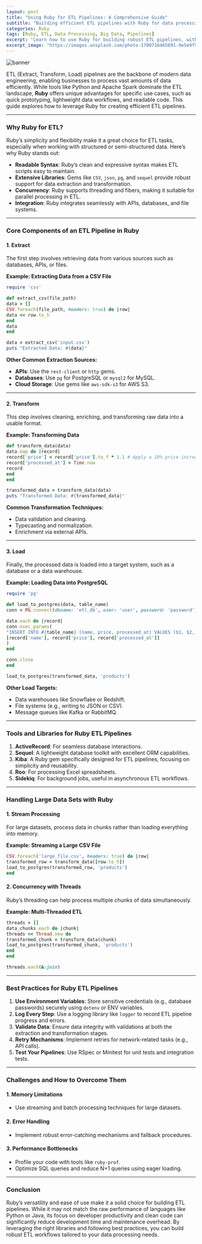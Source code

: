 ```yaml
---
layout: post
title: "Using Ruby for ETL Pipelines: A Comprehensive Guide"
subtitle: "Building efficient ETL pipelines with Ruby for data processing and transformation."
categories: Ruby
tags: [Ruby, ETL, Data Processing, Big Data, Pipelines]
excerpt: "Learn how to use Ruby for building robust ETL pipelines, with best practices and tools to streamline data extraction, transformation, and loading processes."
excerpt_image: "https://images.unsplash.com/photo-1700716465891-9e5e9f501d7d"
---
```

![banner](https://images.unsplash.com/photo-1700716465891-9e5e9f501d7d)

ETL (Extract, Transform, Load) pipelines are the backbone of modern data engineering, enabling businesses to process vast amounts of data efficiently. While tools like Python and Apache Spark dominate the ETL landscape, **Ruby** offers unique advantages for specific use cases, such as quick prototyping, lightweight data workflows, and readable code. This guide explores how to leverage Ruby for creating efficient ETL pipelines.

---

### Why Ruby for ETL?

Ruby’s simplicity and flexibility make it a great choice for ETL tasks, especially when working with structured or semi-structured data. Here’s why Ruby stands out:

- **Readable Syntax**: Ruby’s clean and expressive syntax makes ETL scripts easy to maintain.
- **Extensive Libraries**: Gems like `CSV`, `json`, `pg`, and `sequel` provide robust support for data extraction and transformation.
- **Concurrency**: Ruby supports threading and fibers, making it suitable for parallel processing in ETL.
- **Integration**: Ruby integrates seamlessly with APIs, databases, and file systems.

---

### Core Components of an ETL Pipeline in Ruby

#### 1. **Extract**

The first step involves retrieving data from various sources such as databases, APIs, or files.

**Example: Extracting Data from a CSV File**

```ruby
require 'csv'

def extract_csv(file_path)
data = []
CSV.foreach(file_path, headers: true) do |row|
data << row.to_h
end
data
end

data = extract_csv('input.csv')
puts "Extracted Data: #{data}"
```

**Other Common Extraction Sources:**
- **APIs**: Use the `rest-client` or `http` gems.
- **Databases**: Use `pg` for PostgreSQL or `mysql2` for MySQL.
- **Cloud Storage**: Use gems like `aws-sdk-s3` for AWS S3.

---

#### 2. **Transform**

This step involves cleaning, enriching, and transforming raw data into a usable format.

**Example: Transforming Data**

```ruby
def transform_data(data)
data.map do |record|
record['price'] = record['price'].to_f * 1.1 # Apply a 10% price increase
record['processed_at'] = Time.now
record
end
end

transformed_data = transform_data(data)
puts "Transformed Data: #{transformed_data}"
```

**Common Transformation Techniques:**
- Data validation and cleaning.
- Typecasting and normalization.
- Enrichment via external APIs.

---

#### 3. **Load**

Finally, the processed data is loaded into a target system, such as a database or a data warehouse.

**Example: Loading Data into PostgreSQL**

```ruby
require 'pg'

def load_to_postgres(data, table_name)
conn = PG.connect(dbname: 'etl_db', user: 'user', password: 'password')

data.each do |record|
conn.exec_params(
"INSERT INTO #{table_name} (name, price, processed_at) VALUES ($1, $2, $3)",
[record['name'], record['price'], record['processed_at']]
)
end

conn.close
end

load_to_postgres(transformed_data, 'products')
```

**Other Load Targets:**
- Data warehouses like Snowflake or Redshift.
- File systems (e.g., writing to JSON or CSV).
- Message queues like Kafka or RabbitMQ.

---

### Tools and Libraries for Ruby ETL Pipelines

1. **ActiveRecord**: For seamless database interactions.
2. **Sequel**: A lightweight database toolkit with excellent ORM capabilities.
3. **Kiba**: A Ruby gem specifically designed for ETL pipelines, focusing on simplicity and reusability.
4. **Roo**: For processing Excel spreadsheets.
5. **Sidekiq**: For background jobs, useful in asynchronous ETL workflows.

---

### Handling Large Data Sets with Ruby

#### 1. **Stream Processing**

For large datasets, process data in chunks rather than loading everything into memory.

**Example: Streaming a Large CSV File**

```ruby
CSV.foreach('large_file.csv', headers: true) do |row|
transformed_row = transform_data([row.to_h])
load_to_postgres(transformed_row, 'products')
end
```

#### 2. **Concurrency with Threads**

Ruby’s threading can help process multiple chunks of data simultaneously.

**Example: Multi-Threaded ETL**

```ruby
threads = []
data_chunks.each do |chunk|
threads << Thread.new do
transformed_chunk = transform_data(chunk)
load_to_postgres(transformed_chunk, 'products')
end
end

threads.each(&:join)
```

---

### Best Practices for Ruby ETL Pipelines

1. **Use Environment Variables**: Store sensitive credentials (e.g., database passwords) securely using `dotenv` or ENV variables.
2. **Log Every Step**: Use a logging library like `logger` to record ETL pipeline progress and errors.
3. **Validate Data**: Ensure data integrity with validations at both the extraction and transformation stages.
4. **Retry Mechanisms**: Implement retries for network-related tasks (e.g., API calls).
5. **Test Your Pipelines**: Use RSpec or Minitest for unit tests and integration tests.

---

### Challenges and How to Overcome Them

#### 1. **Memory Limitations**
- Use streaming and batch processing techniques for large datasets.

#### 2. **Error Handling**
- Implement robust error-catching mechanisms and fallback procedures.

#### 3. **Performance Bottlenecks**
- Profile your code with tools like `ruby-prof`.
- Optimize SQL queries and reduce N+1 queries using eager loading.

---

### Conclusion

Ruby’s versatility and ease of use make it a solid choice for building ETL pipelines. While it may not match the raw performance of languages like Python or Java, its focus on developer productivity and clean code can significantly reduce development time and maintenance overhead. By leveraging the right libraries and following best practices, you can build robust ETL workflows tailored to your data processing needs.


